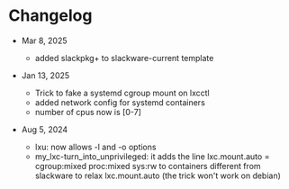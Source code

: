 # Changelog

- Mar 8, 2025
  - added slackpkg+ to slackware-current template 

- Jan 13, 2025
  - Trick to fake a systemd cgroup mount on lxcctl
  - added network config for systemd containers
  - number of cpus now is [0-7]

- Aug 5, 2024
  - lxu: now allows -l and -o options
  - my_lxc-turn_into_unprivileged: it adds the line
    lxc.mount.auto = cgroup:mixed proc:mixed sys:rw
    to containers different from slackware to relax lxc.mount.auto (the trick won't work on debian)
